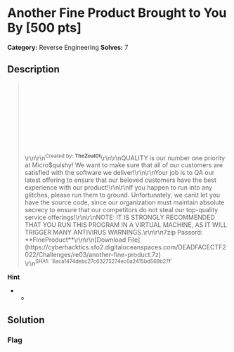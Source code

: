 # Another Fine Product Brought to You By [500 pts]

**Category:** Reverse Engineering
**Solves:** 7

## Description
><iframe src="" style="background-image: url(\https://cyberhacktics.sfo2.digitaloceanspaces.com/DEADFACECTF2022/Challenges/Images/another-fine-product.png\);background-size:contain;background-position:center center;background-origin:content-box;background-repeat:no-repeat;background-color:rgb(40, 40, 40);min-height:160px;height:160px;width:100%;padding:0px;border:none" title="Iframe Example"></iframe>\r\n\r\n<sup>Created by: <b>TheZeal0t</b></sup>\r\n\r\nQUALITY is our number one priority at Micro$quishy!  We want to make sure that all of our customers are satisfied with the software we deliver!\r\n\r\nYour job is to QA our latest offering to ensure that our beloved customers have the best experience with our product!\r\n\r\nIf you happen to run into any glitches, please run them to ground.  Unfortunately, we can\t let you have the source code, since our organization must maintain absolute secrecy to ensure that our competitors do not steal our top-quality service offerings!\r\n\r\nNOTE: IT IS STRONGLY RECOMMENDED THAT YOU RUN THIS PROGRAM IN A VIRTUAL MACHINE, AS IT WILL TRIGGER MANY ANTIVIRUS WARNINGS.\r\n\r\n7zip Passord: **FineProduct**\r\n\r\n[Download File](https://cyberhacktics.sfo2.digitaloceanspaces.com/DEADFACECTF2022/Challenges/re03/another-fine-product.7z)<br>\r\n<sup>SHA1: `6aca1474debc27c63275274ec0a2415bd569b27f`</sup>

**Hint**
* -

## Solution

### Flag

